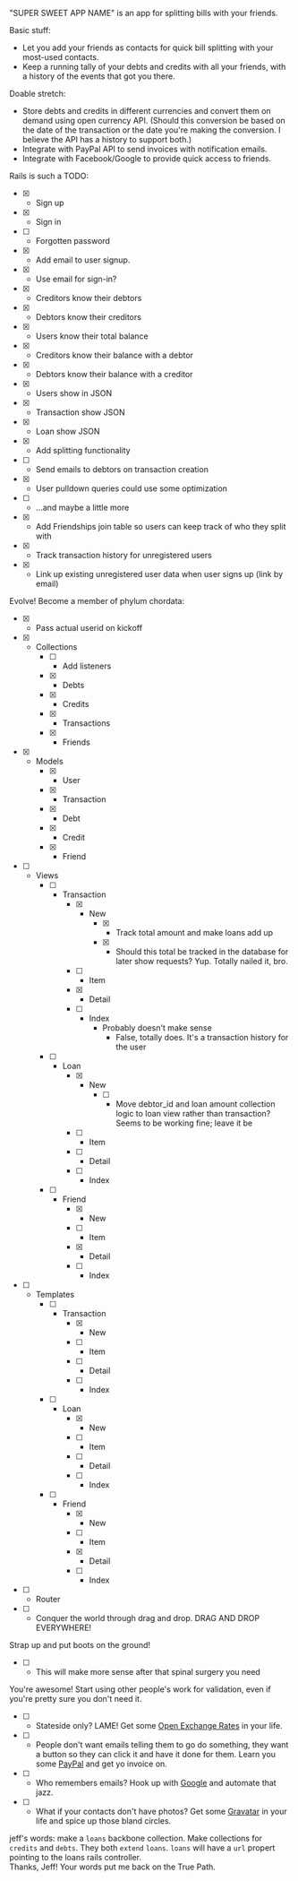 "SUPER SWEET APP NAME" is an app for splitting bills with your friends.

Basic stuff:
+ Let you add your friends as contacts for quick bill splitting with your most-used contacts.
+ Keep a running tally of your debts and credits with all your friends, with a history of the events that got you there.

Doable stretch:
+ Store debts and credits in different currencies and convert them on demand using open currency API. (Should this conversion be based on the date of the transaction or the date you're making the conversion. I believe the API has a history to support both.)
+ Integrate with PayPal API to send invoices with notification emails.
+ Integrate with Facebook/Google to provide quick access to friends.

Rails is such a TODO:
+ [x] - Sign up
+ [x] - Sign in
+ [ ] - Forgotten password
+ [x] - Add email to user signup.
+ [x] - Use email for sign-in?
+ [x] - Creditors know their debtors
+ [x] - Debtors know their creditors
+ [x] - Users know their total balance
+ [x] - Creditors know their balance with a debtor
+ [x] - Debtors know their balance with a creditor
+ [x] - Users show in JSON
+ [x] - Transaction show JSON
+ [x] - Loan show JSON
+ [x] - Add splitting functionality
+ [ ] - Send emails to debtors on transaction creation
+ [x] - User pulldown queries could use some optimization
+ [ ] - ...and maybe a little more
+ [x] - Add Friendships join table so users can keep track of who they split with
+ [x] - Track transaction history for unregistered users
+ [x] - Link up existing unregistered user data when user signs up (link by email)

Evolve! Become a member of phylum chordata:
+ [x] - Pass actual userid on kickoff
+ [x] - Collections
    + [ ] - Add listeners
    + [x] - Debts
    + [x] - Credits
    + [x] - Transactions
    + [x] - Friends
+ [x] - Models
    + [x] - User
    + [x] - Transaction
    + [x] - Debt
    + [x] - Credit
    + [x] - Friend
+ [ ] - Views
    + [ ] - Transaction
        + [x] - New
            + [x] - Track total amount and make loans add up
            + [x] - Should this total be tracked in the database for later show requests?
                Yup. Totally nailed it, bro.  
        + [ ] - Item
        + [x] - Detail
        + [ ] - Index
            + Probably doesn't make sense  
                + False, totally does. It's a transaction history for the user
    + [ ] - Loan
        + [x] - New
            + [ ] - Move debtor_id and loan amount collection logic to loan view rather than transaction?
                Seems to be working fine; leave it be  
        + [ ] - Item
        + [ ] - Detail
        + [ ] - Index
    + [ ] - Friend
        + [x] - New
        + [ ] - Item
        + [x] - Detail
        + [ ] - Index
+ [ ] - Templates
    + [ ] - Transaction
        + [x] - New
        + [ ] - Item
        + [ ] - Detail
        + [ ] - Index
    + [ ] - Loan
        + [x] - New
        + [ ] - Item
        + [ ] - Detail
        + [ ] - Index
    + [ ] - Friend
        + [x] - New
        + [ ] - Item
        + [x] - Detail
        + [ ] - Index
+ [ ] - Router
+ [ ] - Conquer the world through drag and drop. DRAG AND DROP EVERYWHERE!

Strap up and put boots on the ground!
+ [ ] - This will make more sense after that spinal surgery you need

You're awesome! Start using other people's work for validation, even if you're pretty sure you don't need it.
+ [ ] - Stateside only? LAME! Get some [Open Exchange Rates](https://openexchangerates.org/) in your life.
+ [ ] - People don't want emails telling them to go do something, they want a button so they can click it and have it done for them. Learn you some [PayPal](https://developer.paypal.com/) and get yo invoice on.
+ [ ] - Who remembers emails? Hook up with [Google](https://developers.google.com/) and automate that jazz.
+ [ ] - What if your contacts don't have photos? Get some [Gravatar](https://en.gravatar.com/site/implement/) in your life and spice up those bland circles.


jeff's words: make a `loans` backbone collection. Make collections for `credits` and `debts`. They both `extend` `loans`. `loans` will have a `url` propert pointing to the loans rails controller.  
    Thanks, Jeff! Your words put me back on the True Path.
